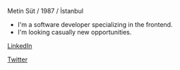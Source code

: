 Metin Süt / 1987 / İstanbul

- I'm a software developer specializing in the frontend.
- I'm looking casually new opportunities.


[LinkedIn](https://www.linkedin.com/in/metinsut/)

[Twitter](https://twitter.com/mtnsut)
